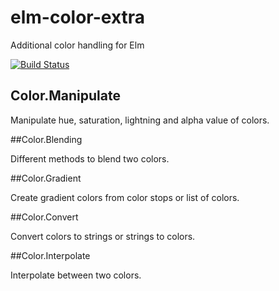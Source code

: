 # elm-color-extra
Additional color handling for Elm

[![Build Status](https://travis-ci.org/eskimoblood/elm-color-extra.svg?branch=master)](https://travis-ci.org/eskimoblood/elm-color-extra)

## Color.Manipulate

Manipulate hue, saturation, lightning and alpha value of colors.

##Color.Blending

Different methods to blend two colors.

##Color.Gradient

Create gradient colors from color stops or list of colors.

##Color.Convert

Convert colors to strings or strings to colors.

##Color.Interpolate

Interpolate between two colors.
